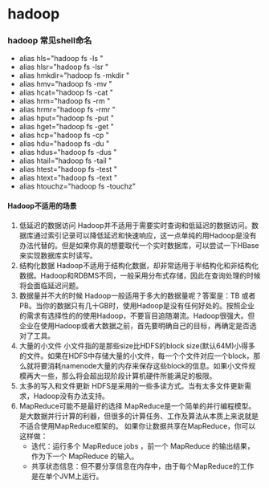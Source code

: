 # hadoop

### hadoop 常见shell命名
* alias hls="hadoop fs -ls "
* alias hlsr="hadoop fs -lsr "
* alias hmkdir="hadoop fs -mkdir "
* alias hmv="hadoop fs -mv "
* alias hcat="hadoop fs -cat "
* alias hrm="hadoop fs -rm "
* alias hrmr="hadoop fs -rmr "
* alias hput="hadoop fs -put "
* alias hget="hadoop fs -get "
* alias hcp="hadoop fs -cp "
* alias hdu="hadoop fs -du "
* alias hdus="hadoop fs -dus "
* alias htail="hadoop fs -tail "
* alias htest="hadoop fs -test "
* alias htext="hadoop fs -text "
* alias htouchz="hadoop fs -touchz"





#### Hadoop不适用的场景
1. 低延迟的数据访问
Hadoop并不适用于需要实时查询和低延迟的数据访问。数据库通过索引记录可以降低延迟和快速响应，这一点单纯的用Hadoop是没有办法代替的。但是如果你真的想要取代一个实时数据库，可以尝试一下HBase来实现数据库实时读写。
2. 结构化数据
Hadoop不适用于结构化数据，却非常适用于半结构化和非结构化数据。Hadoop和RDBMS不同，一般采用分布式存储，因此在查询处理的时候将会面临延迟问题。
3. 数据量并不大的时候
Hadoop一般适用于多大的数据量呢？答案是：TB 或者PB。当你的数据只有几十GB时，使用Hadoop是没有任何好处的。按照企业的需求有选择性的的使用Hadoop，不要盲目追随潮流。Hadoop很强大。但企业在使用Hadoop或者大数据之前，首先要明确自己的目标，再确定是否选对了工具。
4. 大量的小文件
小文件指的是那些size比HDFS的block size(默认64M)小得多的文件。如果在HDFS中存储大量的小文件，每一个个文件对应一个block，那么就将要消耗namenode大量的内存来保存这些block的信息。如果小文件规模再大一些，那么将会超出现阶段计算机硬件所能满足的极限。
5. 太多的写入和文件更新
HDFS是采用的一些多读方式。当有太多文件更新需求，Hadoop没有办法支持。
6. MapReduce可能不是最好的选择
MapReduce是一个简单的并行编程模型。是大数据并行计算的利器，但很多的计算任务、工作及算法从本质上来说就是不适合使用MapReduce框架的。
如果你让数据共享在MapReduce，你可以这样做：
    * 迭代：运行多个 MapReduce jobs ，前一个 MapReduce 的输出结果，作为下一个 MapReduce 的输入。
    * 共享状态信息：但不要分享信息在内存中，由于每个MapReduce的工作是在单个JVM上运行。